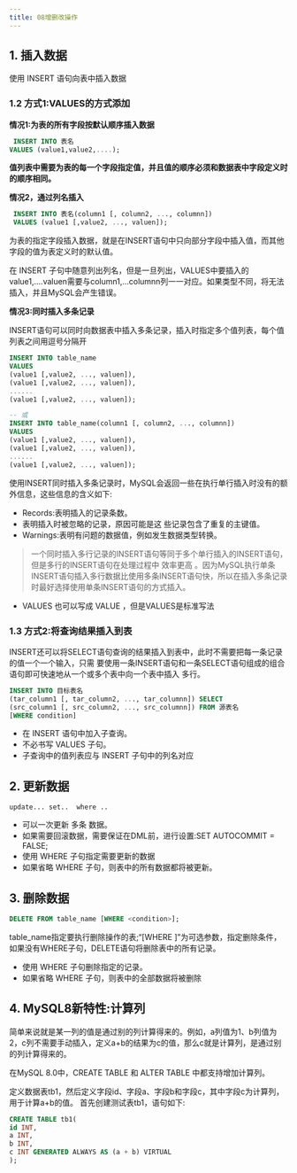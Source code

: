 ```yaml
---
title: 08增删改操作
--- 
```


## 1. 插入数据

使用 INSERT 语句向表中插入数据

### 1.2 方式1:VALUES的方式添加

**情况1:为表的所有字段按默认顺序插入数据**

```sql
 INSERT INTO 表名
VALUES (value1,value2,....);
```

**值列表中需要为表的每一个字段指定值，并且值的顺序必须和数据表中字段定义时的顺序相同。**

**情况2，通过列名插入**

```sql
 INSERT INTO 表名(column1 [, column2, ..., columnn]) 
 VALUES (value1 [,value2, ..., valuen]);
```

为表的指定字段插入数据，就是在INSERT语句中只向部分字段中插入值，而其他字段的值为表定义时的默认值。

在 INSERT 子句中随意列出列名，但是一旦列出，VALUES中要插入的value1,....valuen需要与column1,...columnn列一一对应。如果类型不同，将无法插入，并且MySQL会产生错误。

**情况3:同时插入多条记录**

INSERT语句可以同时向数据表中插入多条记录，插入时指定多个值列表，每个值列表之间用逗号分隔开

```sql
INSERT INTO table_name
VALUES
(value1 [,value2, ..., valuen]),
(value1 [,value2, ..., valuen]),
......
(value1 [,value2, ..., valuen]);

-- 或
INSERT INTO table_name(column1 [, column2, ..., columnn])
VALUES
(value1 [,value2, ..., valuen]),
(value1 [,value2, ..., valuen]),
......
(value1 [,value2, ..., valuen]);
```

使用INSERT同时插入多条记录时，MySQL会返回一些在执行单行插入时没有的额外信息，这些信息的含义如下:

- Records:表明插入的记录条数。
- 表明插入时被忽略的记录，原因可能是这 些记录包含了重复的主键值。
- Warnings:表明有问题的数据值，例如发生数据类型转换。

> 一个同时插入多行记录的INSERT语句等同于多个单行插入的INSERT语句，但是多行的INSERT语句在处理过程中 效率更高 。因为MySQL执行单条INSERT语句插入多行数据比使用多条INSERT语句快，所以在插入多条记录时最好选择使用单条INSERT语句的方式插入。

- VALUES 也可以写成 VALUE ，但是VALUES是标准写法

### 1.3 方式2:将查询结果插入到表

INSERT还可以将SELECT语句查询的结果插入到表中，此时不需要把每一条记录的值一个一个输入，只需 要使用一条INSERT语句和一条SELECT语句组成的组合语句即可快速地从一个或多个表中向一个表中插入 多行。

```sql
INSERT INTO 目标表名
(tar_column1 [, tar_column2, ..., tar_columnn]) SELECT
(src_column1 [, src_column2, ..., src_columnn]) FROM 源表名
[WHERE condition]
```

- 在 INSERT 语句中加入子查询。
- 不必书写 VALUES 子句。
- 子查询中的值列表应与 INSERT 子句中的列名对应

## 2. 更新数据

```
update... set..  where ..
```

- 可以一次更新 多条 数据。
- 如果需要回滚数据，需要保证在DML前，进行设置:SET AUTOCOMMIT = FALSE;
- 使用 WHERE 子句指定需要更新的数据
- 如果省略 WHERE 子句，则表中的所有数据都将被更新。

## 3. 删除数据

```sql
DELETE FROM table_name [WHERE <condition>];
```

table_name指定要执行删除操作的表;“[WHERE ]”为可选参数，指定删除条件，如果没有WHERE子句，DELETE语句将删除表中的所有记录。

- 使用 WHERE 子句删除指定的记录。
- 如果省略 WHERE 子句，则表中的全部数据将被删除



## 4. MySQL8新特性:计算列

简单来说就是某一列的值是通过别的列计算得来的。例如，a列值为1、b列值为2，c列不需要手动插入，定义a+b的结果为c的值，那么c就是计算列，是通过别的列计算得来的。

在MySQL 8.0中，CREATE TABLE 和 ALTER TABLE 中都支持增加计算列。

定义数据表tb1，然后定义字段id、字段a、字段b和字段c，其中字段c为计算列，用于计算a+b的值。 首先创建测试表tb1，语句如下:

```sql
CREATE TABLE tb1(
id INT,
a INT,
b INT,
c INT GENERATED ALWAYS AS (a + b) VIRTUAL
);
```

